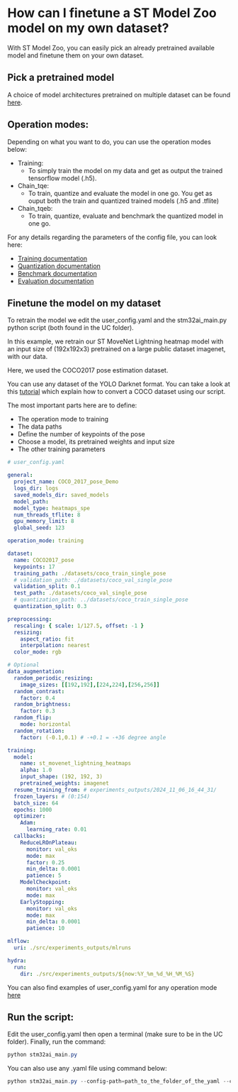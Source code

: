 # How can I finetune a ST Model Zoo model on my own dataset?

With ST Model Zoo, you can easily pick an already pretrained available model and finetune them on your own dataset.

## Pick a pretrained model

A choice of model architectures pretrained on multiple dataset can be found [here](../README_MODELS.md).

## Operation modes:

Depending on what you want to do, you can use the operation modes below:
- Training:
    - To simply train the model on my data and get as output the trained tensorflow model (.h5).
- Chain_tqe:
    - To train, quantize and evaluate the model in one go. You get as ouput both the train and quantized trained models (.h5 and .tflite)
- Chain_tqeb:
    - To train, quantize, evaluate and benchmark the quantized model in one go.

For any details regarding the parameters of the config file, you can look here:
- [Training documentation](../README_TRAINING.md)
- [Quantization documentation](../README_QUANTIZATION.md)
- [Benchmark documentation](../README_BENCHMARKING.md)
- [Evaluation documentation](../README_EVALUATION.md)


## Finetune the model on my dataset

To retrain the model we edit the user_config.yaml and the stm32ai_main.py python script (both found in the UC folder).

In this example, we retrain our ST MoveNet Lightning heatmap model with an input size of (192x192x3) pretrained on a large public dataset imagenet, with our data.


Here, we used the COCO2017 pose estimation dataset. 

You can use any dataset of the YOLO Darknet format. You can take a look at this [tutorial](./how_to_use_my_own_dataset.md) which explain how to convert a COCO dataset using our script.

The most important parts here are to define:
- The operation mode to training
- The data paths
- Define the number of keypoints of the pose
- Choose a model, its pretrained weights and input size
- The other training parameters

```yaml
# user_config.yaml

general:
  project_name: COCO_2017_pose_Demo
  logs_dir: logs
  saved_models_dir: saved_models
  model_path:
  model_type: heatmaps_spe
  num_threads_tflite: 8
  gpu_memory_limit: 8
  global_seed: 123

operation_mode: training

dataset:
  name: COCO2017_pose
  keypoints: 17
  training_path: ./datasets/coco_train_single_pose
  # validation_path: ./datasets/coco_val_single_pose
  validation_split: 0.1
  test_path: ./datasets/coco_val_single_pose
  # quantization_path: ../datasets/coco_train_single_pose
  quantization_split: 0.3

preprocessing:
  rescaling: { scale: 1/127.5, offset: -1 }
  resizing:
    aspect_ratio: fit
    interpolation: nearest
  color_mode: rgb

# Optional
data_augmentation:
  random_periodic_resizing:
    image_sizes: [[192,192],[224,224],[256,256]]
  random_contrast:
    factor: 0.4
  random_brightness:
    factor: 0.3
  random_flip:
    mode: horizontal
  random_rotation:
    factor: (-0.1,0.1) # -+0.1 = -+36 degree angle

training:
  model:
    name: st_movenet_lightning_heatmaps
    alpha: 1.0
    input_shape: (192, 192, 3)
    pretrained_weights: imagenet
  resume_training_from: # experiments_outputs/2024_11_06_16_44_31/
  frozen_layers: # (0:154)
  batch_size: 64
  epochs: 1000
  optimizer:
    Adam:
      learning_rate: 0.01
  callbacks:
    ReduceLROnPlateau:
      monitor: val_oks
      mode: max
      factor: 0.25
      min_delta: 0.0001
      patience: 5
    ModelCheckpoint:
      monitor: val_oks
      mode: max
    EarlyStopping:
      monitor: val_oks
      mode: max
      min_delta: 0.0001
      patience: 10

mlflow:
  uri: ./src/experiments_outputs/mlruns

hydra:
  run:
    dir: ./src/experiments_outputs/${now:%Y_%m_%d_%H_%M_%S}
```

You can also find examples of user_config.yaml for any operation mode [here](../../src/config_file_examples)

## Run the script:

Edit the user_config.yaml then open a terminal (make sure to be in the UC folder). Finally, run the command:

```powershell
python stm32ai_main.py
```
You can also use any .yaml file using command below:
```powershell
python stm32ai_main.py --config-path=path_to_the_folder_of_the_yaml --config-name=name_of_your_yaml_file
```